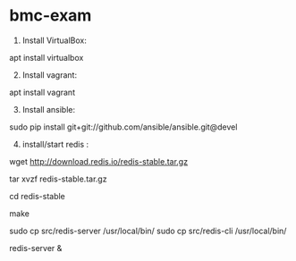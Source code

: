 # bmc-exam

1. Install VirtualBox:

  apt install virtualbox
  
2. Install vagrant:
  
  apt install vagrant

3. Install ansible:
  
  sudo pip install git+git://github.com/ansible/ansible.git@devel
  
4. install/start redis :

  wget http://download.redis.io/redis-stable.tar.gz
  
  tar xvzf redis-stable.tar.gz
  
  cd redis-stable
  
  make
  
  sudo cp src/redis-server /usr/local/bin/
  sudo cp src/redis-cli /usr/local/bin/
  
  redis-server &
